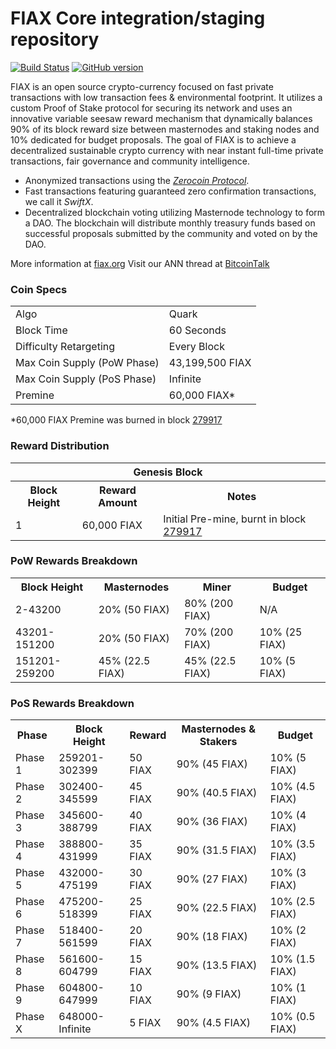 FIAX Core integration/staging repository
=====================================

[![Build Status](https://travis-ci.org/FIAX-Project/FIAX.svg?branch=master)](https://travis-ci.org/FIAX-Project/FIAX) [![GitHub version](https://badge.fury.io/gh/FIAX-Project%2FFIAX.svg)](https://badge.fury.io/gh/FIAX-Project%2FFIAX)

FIAX is an open source crypto-currency focused on fast private transactions with low transaction fees & environmental footprint.  It utilizes a custom Proof of Stake protocol for securing its network and uses an innovative variable seesaw reward mechanism that dynamically balances 90% of its block reward size between masternodes and staking nodes and 10% dedicated for budget proposals. The goal of FIAX is to achieve a decentralized sustainable crypto currency with near instant full-time private transactions, fair governance and community intelligence.
- Anonymized transactions using the [_Zerocoin Protocol_](http://www.fiax.org/zfiax).
- Fast transactions featuring guaranteed zero confirmation transactions, we call it _SwiftX_.
- Decentralized blockchain voting utilizing Masternode technology to form a DAO. The blockchain will distribute monthly treasury funds based on successful proposals submitted by the community and voted on by the DAO.

More information at [fiax.org](http://www.fiax.org) Visit our ANN thread at [BitcoinTalk](http://www.bitcointalk.org/index.php?topic=1262920)

### Coin Specs
<table>
<tr><td>Algo</td><td>Quark</td></tr>
<tr><td>Block Time</td><td>60 Seconds</td></tr>
<tr><td>Difficulty Retargeting</td><td>Every Block</td></tr>
<tr><td>Max Coin Supply (PoW Phase)</td><td>43,199,500 FIAX</td></tr>
<tr><td>Max Coin Supply (PoS Phase)</td><td>Infinite</td></tr>
<tr><td>Premine</td><td>60,000 FIAX*</td></tr>
</table>

*60,000 FIAX Premine was burned in block [279917](http://www.presstab.pw/phpexplorer/FIAX/block.php?blockhash=206d9cfe859798a0b0898ab00d7300be94de0f5469bb446cecb41c3e173a57e0)

### Reward Distribution

<table>
<th colspan=4>Genesis Block</th>
<tr><th>Block Height</th><th>Reward Amount</th><th>Notes</th></tr>
<tr><td>1</td><td>60,000 FIAX</td><td>Initial Pre-mine, burnt in block <a href="http://www.presstab.pw/phpexplorer/FIAX/block.php?blockhash=206d9cfe859798a0b0898ab00d7300be94de0f5469bb446cecb41c3e173a57e0">279917</a></td></tr>
</table>

### PoW Rewards Breakdown

<table>
<th>Block Height</th><th>Masternodes</th><th>Miner</th><th>Budget</th>
<tr><td>2-43200</td><td>20% (50 FIAX)</td><td>80% (200 FIAX)</td><td>N/A</td></tr>
<tr><td>43201-151200</td><td>20% (50 FIAX)</td><td>70% (200 FIAX)</td><td>10% (25 FIAX)</td></tr>
<tr><td>151201-259200</td><td>45% (22.5 FIAX)</td><td>45% (22.5 FIAX)</td><td>10% (5 FIAX)</td></tr>
</table>

### PoS Rewards Breakdown

<table>
<th>Phase</th><th>Block Height</th><th>Reward</th><th>Masternodes & Stakers</th><th>Budget</th>
<tr><td>Phase 1</td><td>259201-302399</td><td>50 FIAX</td><td>90% (45 FIAX)</td><td>10% (5 FIAX)</td></tr>
<tr><td>Phase 2</td><td>302400-345599</td><td>45 FIAX</td><td>90% (40.5 FIAX)</td><td>10% (4.5 FIAX)</td></tr>
<tr><td>Phase 3</td><td>345600-388799</td><td>40 FIAX</td><td>90% (36 FIAX)</td><td>10% (4 FIAX)</td></tr>
<tr><td>Phase 4</td><td>388800-431999</td><td>35 FIAX</td><td>90% (31.5 FIAX)</td><td>10% (3.5 FIAX)</td></tr>
<tr><td>Phase 5</td><td>432000-475199</td><td>30 FIAX</td><td>90% (27 FIAX)</td><td>10% (3 FIAX)</td></tr>
<tr><td>Phase 6</td><td>475200-518399</td><td>25 FIAX</td><td>90% (22.5 FIAX)</td><td>10% (2.5 FIAX)</td></tr>
<tr><td>Phase 7</td><td>518400-561599</td><td>20 FIAX</td><td>90% (18 FIAX)</td><td>10% (2 FIAX)</td></tr>
<tr><td>Phase 8</td><td>561600-604799</td><td>15 FIAX</td><td>90% (13.5 FIAX)</td><td>10% (1.5 FIAX)</td></tr>
<tr><td>Phase 9</td><td>604800-647999</td><td>10 FIAX</td><td>90% (9 FIAX)</td><td>10% (1 FIAX)</td></tr>
<tr><td>Phase X</td><td>648000-Infinite</td><td>5 FIAX</td><td>90% (4.5 FIAX)</td><td>10% (0.5 FIAX)</td></tr>
</table>
